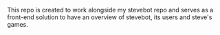 This repo is created to work alongside my stevebot repo and serves as a front-end solution to have an overview of stevebot, its users and steve's games.
